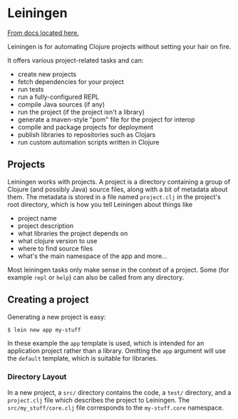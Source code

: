 # Leiningen

[From docs located here.](https://github.com/technomancy/leiningen/blob/stable/doc/TUTORIAL.md)

Leiningen is for automating Clojure projects without setting your hair on fire.

It offers various project-related tasks and can:

- create new projects
- fetch dependencies for your project
- run tests
- run a fully-configured REPL
- compile Java sources (if any)
- run the project (if the project isn't a library)
- generate a maven-style "pom" file for the project for interop
- compile and package projects for deployment
- publish libraries to repositories such as Clojars
- run custom automation scripts written in Clojure

## Projects

Leiningen works with projects. A project is a directory containing a group of Clojure (and possibly Java) source files, along with a bit of metadata about them. The metadata is stored in a file named `project.clj` in the project's root directory, which is how you tell Leiningen about things like

- project name
- project description
- what libraries the project depends on
- what clojure version to use
- where to find source files
- what's the main namespace of the app
  and more...

Most leiningen tasks only make sense in the context of a project. Some (for example `repl` or `help`) can also be called from any directory.

## Creating a project

Generating a new project is easy:

```zsh
$ lein new app my-stuff
```

In these example the `app` template is used, which is intended for an application project rather than a library. Omitting the `app` argument will use the `default` template, which is suitable for libraries.

### Directory Layout

In a new project, a `src/` directory contains the code, a `test/` directory, and a `project.clj` file which describes the project to Leiningen. The `src/my_stuff/core.clj` file corresponds to the `my-stuff.core` namespace.
